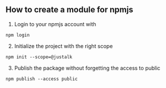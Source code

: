 ## How to create a module for npmjs


1. Login to your npmjs account with

```
npm login
```

2. Initialize the project with the right scope

```
npm init --scope=@justalk

```

3. Publish the package without forgetting the access to public

```
npm publish --access public
```
